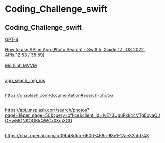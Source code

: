 # Coding_Challenge_swift
## Coding_Challenge_swift


[GPT-4](https://chat.openai.com/c/ef7dd4c8-41dc-4f53-9d6c-9a1fa39b23e8) <br><br>
[How to use API in App (Photo Search) - Swift 5, Xcode 12, iOS 2022, APIs[12:53 / 35:59]](https://www.youtube.com/watch?v=IQ4jh4EfVOM&t=142s) <br><br>
[Mô hình MVVM ](https://gemini.google.com/app/56a2a091da93b1f0) <br><br>


[app_seach_img_ios](https://unsplash.com/oauth/applications/569106) <br><br>



https://unsplash.com/documentation#search-photos <br><br>


https://api.unsplash.com/search/photos?page=1&per_page=50&query=office&client_id=1vEY3UguPxk44VTgEoyaQJOHwMGNKOOKkQWCxSXmXGU<br><br>


https://chat.openai.com/c/09b48dbb-6600-468c-93e1-17ae32afd743<br><br>
